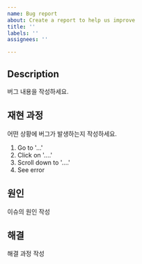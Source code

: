 ```yaml
---
name: Bug report
about: Create a report to help us improve
title: ''
labels: ''
assignees: ''

---
```


## Description

버그 내용을 작성하세요.

## 재현 과정

어떤 상황에 버그가 발생하는지 작성하세요.

1. Go to '...'
2. Click on '....'
3. Scroll down to '....'
4. See error

## 원인

이슈의 원인 작성

## 해결

해결 과정 작성
